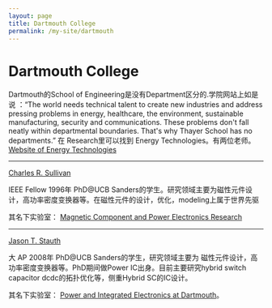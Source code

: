 ```yaml
---
layout: page
title: Dartmouth College 
permalink: /my-site/dartmouth
---
```

# Dartmouth College 

Dartmouth的School of Engineering是没有Department区分的.学院网站上如是
说 ：“The world needs technical talent to create new industries and address pressing problems in energy, healthcare, the environment, sustainable manufacturing, security and communications. These problems don't fall neatly within departmental boundaries. That's why Thayer School has no departments.” 在 Research里可以找到 Energy Technologies。有两位老师。
[Website of Energy Technologies](http://engineering.dartmouth.edu/research/energy/)

---

[Charles R. Sullivan](https://engineering.dartmouth.edu/people/faculty/charles-sullivan)

IEEE Fellow 1996年 PhD@UCB Sanders的学生。研究领域主要为磁性元件设计，高功率密度变换器等。在磁性元件的设计，优化，modeling上属于世界先驱

其名下实验室： [Magnetic Component and Power Electronics Research](https://engineering.dartmouth.edu/inductor/index.shtml)

---

[Jason T. Stauth](https://engineering.dartmouth.edu/people/faculty/jason-stauth)

大 AP 2008年 PhD@UCB Sanders的学生，研究领域主要为
磁性元件设计，高功率密度变换器等。PhD期间做Power IC出身。目前主要研究hybrid switch capacitor dcdc的拓扑优化等，侧重Hybrid SC的IC设计。

其名下实验室： [Power and Integrated Electronics at Dartmouth](https://sites.dartmouth.edu/powermagic/)。
